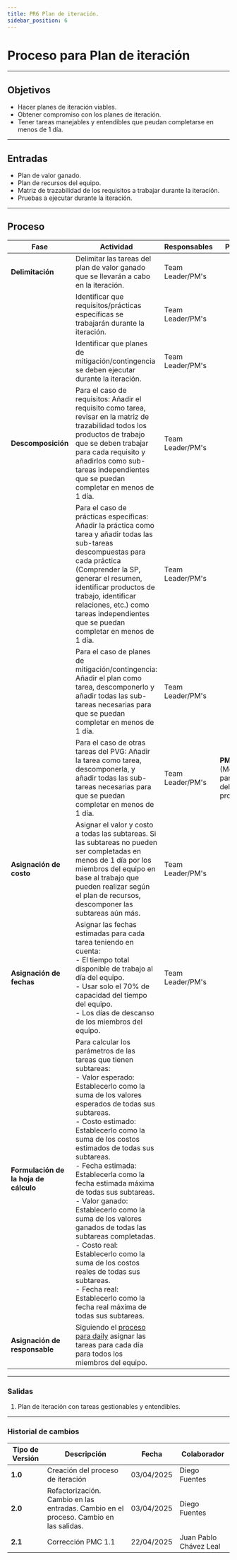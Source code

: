 ```yaml
---
title: PR6 Plan de iteración.
sidebar_position: 6
---
```


# Proceso para Plan de iteración

---

## Objetivos

- Hacer planes de iteración viables.
- Obtener compromiso con los planes de iteración.
- Tener tareas manejables y entendibles que peudan completarse en menos de 1 día.

---

## Entradas

- Plan de valor ganado.
- Plan de recursos del equipo.
- Matriz de trazabilidad de los requisitos a trabajar durante la iteración.
- Pruebas a ejecutar durante la iteración.

---

## Proceso

| Fase | Actividad | Responsables | Práctica |
|------|-----------|--------------|------------------|
| **Delimitación** | Delimitar las tareas del plan de valor ganado que se llevarán a cabo en la iteración. | Team Leader/PM's | |
|   | Identificar que requisitos/prácticas específicas se trabajarán durante la iteración.  | Team Leader/PM's  |   |
|   | Identificar que planes de mitigación/contingencia se deben ejecutar durante la iteración.  | Team Leader/PM's  |   |
| **Descomposición**  | Para el caso de requisitos: Añadir el requisito como tarea, revisar en la matriz de trazabilidad todos los productos de trabajo que se deben trabajar para cada requisito y añadirlos como sub-tareas independientes que se puedan completar en menos de 1 día.  | Team Leader/PM's  |   |
|   | Para el caso de prácticas específicas: Añadir la práctica como tarea y añadir todas las sub-tareas descompuestas para cada práctica (Comprender la SP, generar el resumen, identificar productos de trabajo, identificar relaciones, etc.) como tareas independientes que se puedan completar en menos de 1 día. | Team Leader/PM's  |   |
|   | Para el caso de planes de mitigación/contingencia: Añadir el plan como tarea, descomponerlo y añadir todas las sub-tareas necesarias para que se puedan completar en menos de 1 día.| Team Leader/PM's  |   |
|   | Para el caso de otras tareas del PVG: Añadir la tarea como tarea, descomponerla, y añadir todas las sub-tareas necesarias para que se puedan completar en menos de 1 día. | Team Leader/PM's |  **PMC 1.1** (Monitorear parámetros del proyecto) |
| **Asignación de costo**  | Asignar el valor y costo a todas las subtareas. Si las subtareas no pueden ser completadas en menos de 1 día por los miembros del equipo en base al trabajo que pueden realizar según el plan de recursos, descomponer las subtareas aún más.  | Team Leader/PM's |   |
| **Asignación de fechas**  | Asignar las fechas estimadas para cada tarea teniendo en cuenta: <br/>- El tiempo total disponible de trabajo al día del equipo. <br/>- Usar solo el 70% de capacidad del tiempo del equipo. <br/>- Los días de descanso de los miembros del equipo. | Team Leader/PM's |   |
| **Formulación de la hoja de cálculo** | Para calcular los parámetros de las tareas que tienen subtareas: <br/>- Valor esperado: Establecerlo como la suma de los valores esperados de todas sus subtareas. <br/>- Costo estimado: Establecerlo como la suma de los costos estimados de todas sus subtareas. <br/>- Fecha estimada: Establecerla como la fecha estimada máxima de todas sus subtareas. <br/>- Valor ganado: Establecerlo como la suma de los valores ganados de todas las subtareas completadas. <br/>- Costo real: Establecerlo como la suma de los costos reales de todas sus subtareas. <br/>- Fecha real: Establecerlo como la fecha real máxima de todas sus subtareas. |||
| **Asignación de responsable**  | Siguiendo el [proceso para daily](/docs/procesos/PR3-dailys) asignar las tareas para cada día para todos los miembros del equipo. |   |   |

---

### Salidas

1. Plan de iteración con tareas gestionables y entendibles.

---

### Historial de cambios

| **Tipo de Versión** | **Descripción**                               | **Fecha** | **Colaborador**                 |
| ------------------- | --------------------------------------------- | --------- | ------------------------------- |
| **1.0**             | Creación del proceso de iteración   | 03/04/2025  | Diego Fuentes|
| **2.0**             | Refactorización. Cambio en las entradas. Cambio en el proceso. Cambio en las salidas.   | 03/04/2025  | Diego Fuentes|
| **2.1** | Corrección PMC 1.1 | 22/04/2025 | Juan Pablo Chávez Leal|
